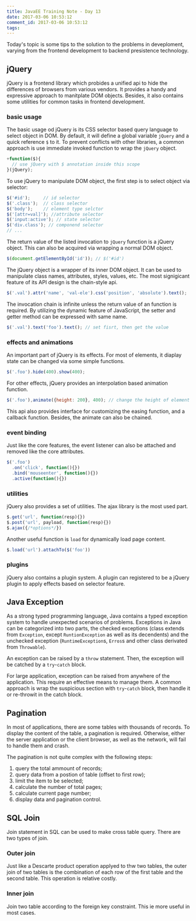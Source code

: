 ```yaml
---
title: JavaEE Training Note - Day 13
date: 2017-03-06 10:53:12
comment_id: 2017-03-06 10:53:12
tags:
---
```


Today's topic is some tips to the solution to the problems in 
deveploment, varying from the frontend development to backend 
presistence technology. 

<!-- more -->

jQuery
------

jQuery is a frontend library which probides a unified api to 
hide the differences of browsers from various vendors. It 
provides a handy and expressive approach to manitplate DOM objects.
Besides, it also contains some utilities for common tasks in 
frontend development.

### basic usage

The basic usage od jQuery is its CSS selector based query language 
to select object in DOM. By default, it will define a global variable
`jQuery` and a quick reference `$` to it. To prevent conflicts with other 
libraries, a common approach is use immediate invoked function to wrap 
the `jQuery` object.

```javascript
+function($){
  // use jQuery with $ annotation inside this scope
}(jQuery);
```

To use jQuery to manipulate DOM object, the first step is to select 
object via selector:
```javascript
$('#id');     // id selector
$('.class');  // class selector
$('body');    // element type selctor
$('[attr=val]'); //attribute selector
$('input:active'); // state selector
$('div.class'); // componend selector
// ...
```

The return value of the listed invocation to `jQuery` function is a jQuery
object. This can also be acquired via wrapping a normal DOM object.
```javascript
$(document.getElementById('id')); // $('#id')
```

The jQuery object is a wrapper of its inner DOM object. It can be used to 
manipulate class names, attributes, styles, values, etc. The most signigicant 
feature of its API design is the chain-style api. 
```javascript
$('.val').attr('name', 'val-ele').css('position', 'absolute').text();
```

The invocation chain is infinite unless the return value of an function is required.
By utilizing the dynamic feature of JavaScript, the setter and getter method can be expressed
with same name. 
```javascript
$('.val').text('foo').text(); // set fisrt, then get the value
```

### effects and animations
An important part of jQuery is its effects. For most of elements, it diaplay state can be changed via
some simple functions.
```javascript
$('.foo').hide(400).show(400);
```

For other effects, jQuery provides an interpolation based animation function.
```javascript
$('.foo'),animate({height: 200}, 400); // change the height of element to 200px in 400ms 
```
This api also provides interface for customizing the easing function, and a callback function.
Besides, the animate can also be chained.

### event binding
Just like the core features, the event listener can also be attached and removed like the core attributes.
```javascript
$('.foo')
  .on('click', function(){})
  .bind('mouseenter', function(){})
  .active(function(){})
```

### utilities
jQuery also provides a set of utilities. The ajax library is the most used part.
```javascript
$.get('url', function(resp){})
$.post('url', payload, function(resp){})
$.ajax({/*options*/})
```

Another useful function is `load` for dynamically load page content.
```javascript
$.load('url').attachTo($('foo'))
```

### plugins 
jQuery also contains a plugin system. A plugin can registered to be a jQuery plugin to 
apply effects based on selector feature.


Java Exception
--------------

As a strong typed programming language, Java contains a typed exception system
to handle unexpected scenarios of problems. Exceptions in Java can be categorized into 
two parts, the checked exceptions (class extends from `Exception`, 
except `RuntionException` as well as its decendents) and the unchecked exception 
(`RuntimeException`s, `Erros`s and other class derivated from `Throwable`).

An exception can be raised by a `throw` statement. Then, the exception will be catched by a 
`try`-`catch` block. 

For large application, exception can be raised from anywhere of the application. This require 
an effective means to manage them. A common approach is wrap the suspicious section 
with `try`-`catch` block, then handle it or re-throwit in the catch block.

Pagination
----------

In most of applications, there are some tables with thousands of records. To display the content of 
the table, a pagination is required. Otherwise, either the server application or the client browser,
as well as the network, will fail to handle them and crash.

The pagination is not quite complex with the following steps:

1. query the total ammount of records;
2. query data from a postion of table (offset to first row);
3. limit the item to be selected;
4. calculate the number of total pages;
5. calculate current page number;
6. display data and pagination control.

SQL Join 
--------

Join statement in SQL can be used to make cross table query. There are two types of join.

### Outer join

Just like a Descarte product operation applyed to thw two tables, the outer 
join of two tables is the combination of each row of the first table and the second table.
This operation is relative costly. 

### Inner join

Join two table according to the foreign key constraint. This ie more useful in most cases.

